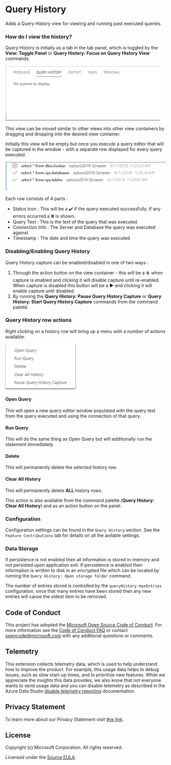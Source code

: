 # Query History

Adds a Query History view for viewing and running past executed queries.

### How do I view the history?

Query History is initially as a tab in the tab panel, which is toggled by the **View: Toggle Panel** or **Query History: Focus on Query History View** commands.

![Query History tab](https://raw.githubusercontent.com/microsoft/azuredatastudio/main/extensions/query-history/images/QueryHistoryTab.png)

This view can be moved similar to other views into other view containers by dragging and dropping into the desired view container.

Initially this view will be empty but once you execute a query editor that will be captured in the window - with a separate row displayed for every query executed.

![Query History tab with queries](https://raw.githubusercontent.com/microsoft/azuredatastudio/main/extensions/query-history/images/QueryHistoryTabWithQueries.png)

Each row consists of 4 parts :
- Status icon : This will be a ✔️ if the query executed successfully. If any errors occurred a ❌ is shown.
- Query Text : This is the text of the query that was executed
- Connection Info : The Server and Database the query was executed against
- Timestamp : The date and time the query was executed

### Disabling/Enabling Query History

Query History capture can be enabled/disabled in one of two ways :

1. Through the action button on the view container - this will be a ⏸️ when capture is enabled and clicking it will disable capture until re-enabled. When capture is disabled this button will be a ▶ and clicking it will enable capture until disabled.
2. By running the **Query History: Pause Query History Capture** or **Query History: Start Query History Capture** commands from the command palette.
### Query History row actions

Right clicking on a history row will bring up a menu with a number of actions available.

![Query History action menu](https://raw.githubusercontent.com/microsoft/azuredatastudio/main/extensions/query-history/images/QueryHistoryActionMenu.png)

#### Open Query

This will open a new query editor window populated with the query text from the query executed and using the connection of that query.

#### Run Query

This will do the same thing as Open Query but will additionally run the statement immediately.

#### Delete

This will permanently delete the selected history row.

#### Clear All History

This will permanently delete **ALL** history rows.

This action is also available from the command palette (**Query History: Clear All History**) and as an action button on the panel.

### Configuration

Configuration settings can be found in the `Query History` section. See the `Feature Contributions` tab for details on all the avilable settings.

### Data Storage

If persistence is not enabled then all information is stored in-memory and not persisted upon application exit. If persistence is enabled then information is written to disk in an encrypted file which can be located by running the `Query History: Open storage folder` command.

 The number of entries stored is controlled by the `queryHistory.maxEntries` configuration, once that many entries have been stored then any new entries will cause the oldest item to be removed.

## Code of Conduct
This project has adopted the [Microsoft Open Source Code of Conduct](https://opensource.microsoft.com/codeofconduct/). For more information see the [Code of Conduct FAQ](https://opensource.microsoft.com/codeofconduct/faq/) or contact [opencode@microsoft.com](mailto:opencode@microsoft.com) with any additional questions or comments.

## Telemetry

This extension collects telemetry data, which is used to help understand how to improve the product. For example, this usage data helps to debug issues, such as slow start-up times, and to prioritize new features. While we appreciate the insights this data provides, we also know that not everyone wants to send usage data and you can disable telemetry as described in the Azure Data Studio [disable telemetry reporting](https://aka.ms/ads-disable-telemetry) documentation.

## Privacy Statement

To learn more about our Privacy Statement visit [this link](https://go.microsoft.com/fwlink/?LinkID=824704).

## License

Copyright (c) Microsoft Corporation. All rights reserved.

Licensed under the [Source EULA](https://raw.githubusercontent.com/Microsoft/azuredatastudio/main/LICENSE.txt).
